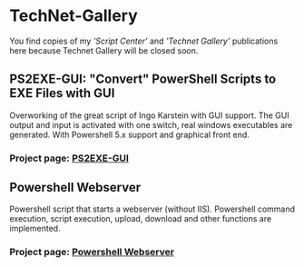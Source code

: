 # TechNet-Gallery
You find copies of my *'Script Center'* and *'Technet Gallery'* publications here because Technet Gallery will be closed soon.


## PS2EXE-GUI: "Convert" PowerShell Scripts to EXE Files with GUI
Overworking of the great script of Ingo Karstein with GUI support. The GUI output and input is activated with one switch, real windows executables are generated. With Powershell 5.x support and graphical front end.

### Project page: [PS2EXE-GUI](https://github.com/MScholtes/TechNet-Gallery/tree/master/PS2EXE-GUI)

## Powershell Webserver 
Powershell script that starts a webserver (without IIS). Powershell command execution, script execution, upload, download and other functions are implemented. 

### Project page: [Powershell Webserver](https://github.com/MScholtes/TechNet-Gallery/tree/master/Powershell%20Webserver)
